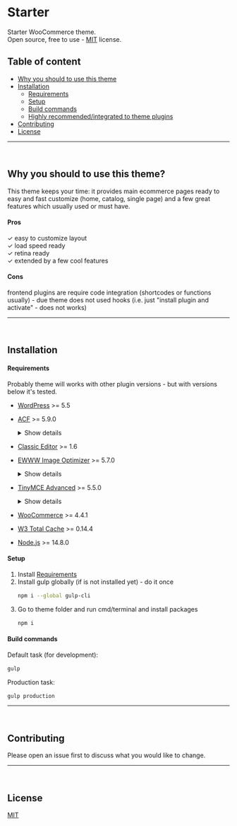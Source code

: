 # Starter

Starter WooCommerce theme.  
Open source, free to use - [MIT](https://choosealicense.com/licenses/mit/) license.



## Table of content

- [Why you should to use this theme](#why)
- [Installation](#installation)
  - [Requirements](#requirements)
  - [Setup](#setup)
  - [Build commands](#build-commands)
  - [Highly recommended/integrated to theme plugins](#recommended_plugins)
- [Contributing](#contributing)
- [License](#license)
***
<br>



## Why you should to use this theme?
This theme keeps your time: it provides main ecommerce pages ready to easy and fast customize (home, catalog, single page) and a few great features which usually used or must have.

#### Pros
✓ easy to customize layout  
✓ load speed ready  
✓ retina ready  
✓ extended by a few cool features  

#### Cons
frontend plugins are require code integration (shortcodes or functions usually) - due theme does not used hooks (i.e. just "install plugin and activate" - does not works)
***
<br>



## Installation

#### Requirements
Probably theme will works with other plugin versions - but with versions below it's tested.
* [WordPress](https://wordpress.org/) >= 5.5
* [ACF](https://wordpress.org/plugins/advanced-custom-fields/) >= 5.9.0
  <details><summary>Show details</summary>
  You can to install: "ACF Pro" - all features available or Basic ACF - is not available Home Page features and you'll not see comment images in admin due gallery and repeater features are not available in free version.<br>
  After installation go to ACF and sync fields.
  <img src="https://github.com/chyvak1831/starter_img/blob/master/acf_sync.jpg?raw=true" alt="ACF sync settings"></details>
* [Classic Editor](https://wordpress.org/plugins/classic-editor/) >= 1.6
* [EWWW Image Optimizer](https://wordpress.org/plugins/ewww-image-optimizer/) >= 5.7.0
  <details><summary>Show details</summary>
  After installation go to EWWW setting and enable 'WebP Conversion' & 'Force WebP'.
  <img src="https://github.com/chyvak1831/starter_img/blob/master/ewww.jpg?raw=true" alt="EWWW settings"></details>
*  [TinyMCE Advanced](https://wordpress.org/plugins/tinymce-advanced/) >= 5.5.0
    <details><summary>Show details</summary>
    After installation go to settings
    <img src="https://github.com/chyvak1831/starter_img/blob/master/wysiwyg_01.jpg?raw=true" alt="TinyMCE settings 1">
    <img src="https://github.com/chyvak1831/starter_img/blob/master/wysiwyg_02.jpg?raw=true" alt="TinyMCE settings 2">
    <img src="https://github.com/chyvak1831/starter_img/blob/master/wysiwyg_03.jpg?raw=true" alt="TinyMCE settings 3">
    and import settings
    
      ```json
      {
        "settings": {
          "toolbar_1":"bold,italic,underline,forecolor,blockquote,bullist,numlist,alignleft,aligncenter,alignright,alignjustify,link,unlink,undo,redo,wp_adv",
          "toolbar_2":"formatselect,fontselect,fontsizeselect,styleselect,pastetext,removeformat,fullscreen",
          "toolbar_3":"",
          "toolbar_4":"",
          "options":"advlist,menubar_block,merge_toolbars",
          "plugins":"advlist",
          "toolbar_block":"core\/image,core\/image",
          "toolbar_block_side":"tadv\/sup,tadv\/sub,core\/strikethrough,core\/code,tadv\/mark,tadv\/removeformat",
          "panels_block":"tadv\/color-panel,tadv\/background-color-panel",
          "toolbar_classic_block":"formatselect,bold,italic,blockquote,bullist,numlist,alignleft,aligncenter,alignright,link,forecolor,backcolor,table,wp_help"
        },
        "admin_settings": {
          "options":"hybrid_mode,classic_paragraph_block,table_resize_bars,table_grid,table_tab_navigation,table_advtab",
          "disabled_editors":""
        }
      }
    ```
    </details>
* [WooCommerce](https://wordpress.org/plugins/woocommerce/) >= 4.4.1
* [W3 Total Cache](https://wordpress.org/plugins/w3-total-cache/) >= 0.14.4
* [Node.js](https://nodejs.org/) >= 14.8.0

#### Setup
1. Install  [Requirements](#requirements)
2. Install gulp globally (if is not installed yet) - do it once
    ```bash
    npm i --global gulp-cli
    ```
3. Go to theme folder and run cmd/terminal and install packages
    ```bash
    npm i
    ```

#### Build commands
Default task (for development):
  ```bash
  gulp
  ```  
Production task:
  ```bash
  gulp production
  ```
***
<br>



## Contributing
Please open an issue first to discuss what you would like to change.
***
<br>



## License
[MIT](https://choosealicense.com/licenses/mit/)
